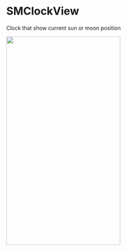 # SMClockView
Clock that show current sun or moon position

<img src="sm.gif" height="550" width="300"/>

